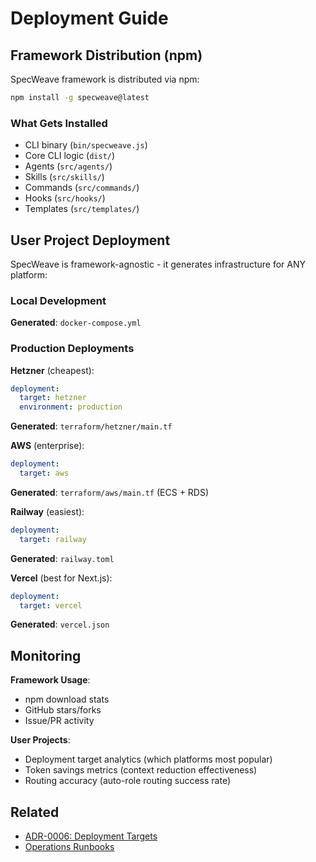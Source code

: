 # Deployment Guide

## Framework Distribution (npm)

SpecWeave framework is distributed via npm:

```bash
npm install -g specweave@latest
```

### What Gets Installed

- CLI binary (`bin/specweave.js`)
- Core CLI logic (`dist/`)
- Agents (`src/agents/`)
- Skills (`src/skills/`)
- Commands (`src/commands/`)
- Hooks (`src/hooks/`)
- Templates (`src/templates/`)

## User Project Deployment

SpecWeave is framework-agnostic - it generates infrastructure for ANY platform:

### Local Development



**Generated**: `docker-compose.yml`

### Production Deployments

**Hetzner** (cheapest):
```yaml
deployment:
  target: hetzner
  environment: production
```
**Generated**: `terraform/hetzner/main.tf`

**AWS** (enterprise):
```yaml
deployment:
  target: aws
```
**Generated**: `terraform/aws/main.tf` (ECS + RDS)

**Railway** (easiest):
```yaml
deployment:
  target: railway
```
**Generated**: `railway.toml`

**Vercel** (best for Next.js):
```yaml
deployment:
  target: vercel
```
**Generated**: `vercel.json`

## Monitoring

**Framework Usage**:
- npm download stats
- GitHub stars/forks
- Issue/PR activity

**User Projects**:
- Deployment target analytics (which platforms most popular)
- Token savings metrics (context reduction effectiveness)
- Routing accuracy (auto-role routing success rate)

## Related

- [ADR-0006: Deployment Targets](../architecture/adr/0006-deployment-targets.md)
- [Operations Runbooks](runbooks/)

